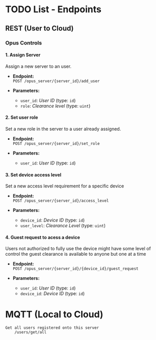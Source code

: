 # TODO List - Endpoints

## REST (User to Cloud)

### Opus Controls

#### 1. **Assign Server**

Assign a new server to an user.

- **Endpoint:**  
  `POST /opus_server/{server_id}/add_user`

- **Parameters:**
  - `user_id`: *User ID* (type: `id`)
  - `role`: *Clearance level* (type: `uint`)

#### 2. **Set user role**

Set a new role in the server to a user already assigned.

- **Endpoint:**  
  `POST /opus_server/{server_id}/set_role`

- **Parameters:**
  - `user_id`: *User ID* (type: `id`)

#### 3. **Set device access level**

Set a new access level requirement for a specific device

- **Endpoint:**  
  `POST /opus_server/{server_id}/access_level`

- **Parameters:**
  - `device_id`: *Device ID* (type: `id`)
  - `user_level`: *Clearance Level* (type: `uint`)

#### 4. **Guest request to acess a device**

Users not authorized to fully use the device might have some 
level of control the guest clearance is available to anyone
but one at a time

- **Endpoint:**  
  `POST /opus_server/{server_id}/{device_id}/guest_request`

- **Parameters:**
  - `user_id`: *User ID* (type: `id`)
  - `device_id`: *Device ID* (type: `id`)
  
  
# MQTT (Local to Cloud)
    Get all users registered onto this server
        /users/get/all
    